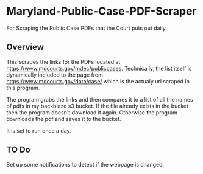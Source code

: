 # Maryland-Public-Case-PDF-Scraper
 For Scraping the Public Case PDFs that the Court puts out daily.

## Overview
This scrapes the links for the PDFs located at https://www.mdcourts.gov/mdec/publiccases. Technically, the list itself is dynamically included to the page from https://www.mdcourts.gov/data/case/ which is the actualy url scraped in this program.

The program grabs the links and then compares it to a list of all the names of pdfs in my backblaze s3 bucket. If the file already exists in the bucket then the program doesn't download it again. Otherwise the program downloads the pdf and saves it to the bucket.

It is set to run once a day.

## TO Do
Set up some notifications to detect if the webpage is changed.
